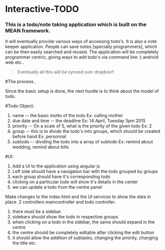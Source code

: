 # Interactive-TODO
<h3>This is a todo/note taking application which is built on the MEAN framework.</h3>
<p>
It will eventually provide various ways of accessing todo's.
It is also a note keeper application.
People can save notes [specially programmers],  which can be then easily searched and reused.
The application will be completely programmer centric, giving ways to add todo's via
command line :)
android
web etc..
</p>
<blockquote>Eventually all this will be synced over dropbox!!
</blockquote>

#The process..

Since the basic setup is done,
the next hurdle is to think about the model of todo.

#Todo Object:

1. name -- the basic motto of the todo Ex: calling mother
2. due date and time -- the deadline Ex: 14 April, Tuesday 5pm 2015
3. priority --  On a scale of 5, what is the priority of the given todo  Ex: 2
4. group -- this is to divide the todo's into groups, which should be created before hand Ex: personnal
5. subtodo -- dividing the todo into a array of subtodo Ex: remind about wedding, remind about bills


#UI:
1. Add a UI to the application using angular js
2. Left side should have a navigation bar with the todo grouped by groups
3. each group should have it's corresponding todo
4. clicking on a particular todo will show it's details in the center
5. we can update a todo from the centre panel


Make changes to the index.html and the UI services to show the data in place.
2 controllers maincontroller and todo controller.

1. there must be a sidebar.
2. sidebars should show the todo in respective groups
3. when clicking on  a todo in the sidebar, the same should expand in the centre
4. the centre should be completely editable after clicking the edit button
5. it should allow the addition of subtasks, changing the priority, changing the title etc.

